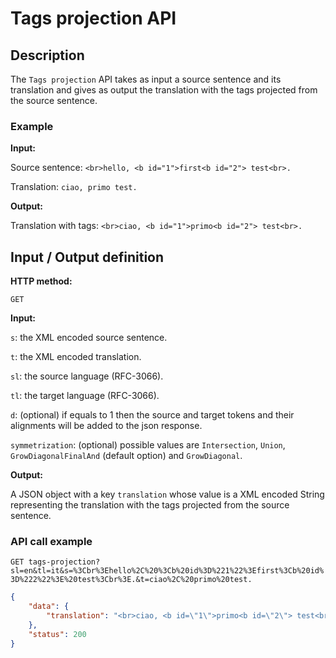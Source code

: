 # Tags projection API

## Description
The ```Tags projection``` API takes as input a source sentence and its translation and gives as output the translation with the tags projected from the source sentence.

### Example

**Input:**

Source sentence:
```<br>hello, <b id="1">first<b id="2"> test<br>.```

Translation:
```ciao, primo test.```

**Output:**

Translation with tags:  ```<br>ciao, <b id="1">primo<b id="2"> test<br>.```

## Input / Output definition

**HTTP method:**

``` GET ```

**Input:**

```s```: the XML encoded source sentence.

```t```: the XML encoded translation.

```sl```: the source language (RFC-3066).

```tl```: the target language (RFC-3066).

```d```: (optional) if equals to 1 then the source and target tokens and their alignments will be added to the json response.

```symmetrization```: (optional) possible values are `Intersection`, `Union`, `GrowDiagonalFinalAnd` (default option) and `GrowDiagonal`.

**Output:**

A JSON object with a key ```translation``` whose value is a XML encoded String representing the translation with the tags projected from the source sentence.

### API call example

```GET tags-projection?sl=en&tl=it&s=%3Cbr%3Ehello%2C%20%3Cb%20id%3D%221%22%3Efirst%3Cb%20id%3D%222%22%3E%20test%3Cbr%3E.&t=ciao%2C%20primo%20test.```


```json
{
    "data": {
        "translation": "<br>ciao, <b id=\"1\">primo<b id=\"2\"> test<br>."
    },
    "status": 200
}
```
